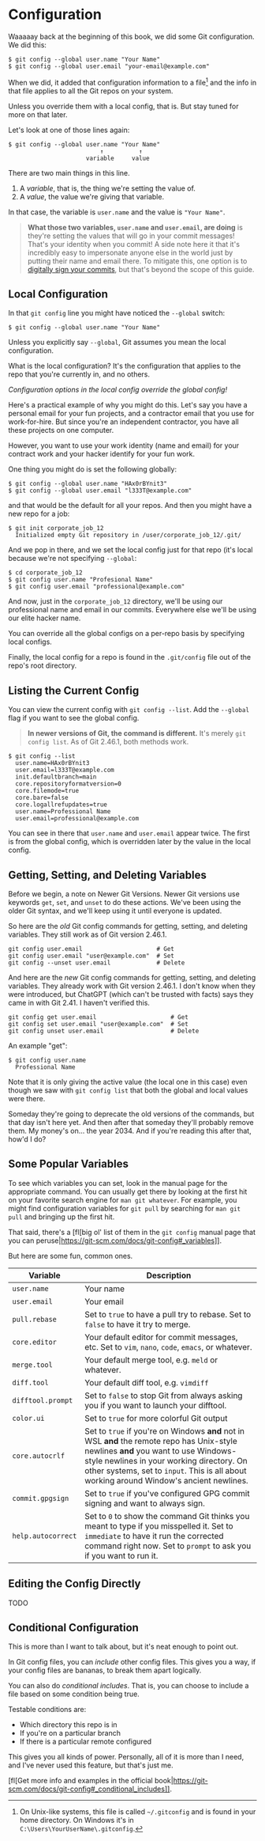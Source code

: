 # Configuration

Waaaaay back at the beginning of this book, we did some Git
configuration. We did this:

``` {.default}
$ git config --global user.name "Your Name"
$ git config --global user.email "your-email@example.com"
```

When we did, it added that configuration information to a file[^bd88]
and the info in that file applies to all the Git repos on your system.

[^bd88]: On Unix-like systems, this file is called `~/.gitconfig` and is
    found in your home directory. On Windows it's in
    `C:\Users\YourUserName\.gitconfig`.

Unless you override them with a local config, that is. But stay tuned
for more on that later.

Let's look at one of those lines again:

``` {.default}
$ git config --global user.name "Your Name"
                          ↑          ↑
                      variable     value
```

There are two main things in this line.

1. A *variable*, that is, the thing we're setting the value of.
2. A *value*, the value we're giving that variable.

In that case, the variable is `user.name` and the value is `"Your
Name"`.

> **What those two variables, `user.name` and `user.email`, are doing**
> is they're setting the values that will go in your commit messages!
> That's your identity when you commit! A side note here it that it's
> incredibly easy to impersonate anyone else in the world just by
> putting their name and email there. To mitigate this, one option is to
> [digitally sign your
> commits](https://git-scm.com/book/en/v2/Git-Tools-Signing-Your-Work),
> but that's beyond the scope of this guide.

## Local Configuration

In that `git config` line you might have noticed the `--global` switch:

``` {.default}
$ git config --global user.name "Your Name"
```

Unless you explicitly say `--global`, Git assumes you mean the local
configuration.

What is the local configuration? It's the configuration that applies to
the repo that you're currently in, and no others.

*Configuration options in the local config override the global config!*

Here's a practical example of why you might do this. Let's say you have
a personal email for your fun projects, and a contractor email that you
use for work-for-hire. But since you're an independent contractor, you
have all these projects on one computer.

However, you want to use your work identity (name and email) for your
contract work and your hacker identify for your fun work.

One thing you might do is set the following globally:

``` {.default}
$ git config --global user.name "HAx0rBYnit3"
$ git config --global user.email "l333T@example.com"
```

and that would be the default for all your repos. And then you might
have a new repo for a job:

``` {.default}
$ git init corporate_job_12
  Initialized empty Git repository in /user/corporate_job_12/.git/
```

And we pop in there, and we set the local config just for that repo
(it's local because we're not specifying `--global`:

``` {.default}
$ cd corporate_job_12
$ git config user.name "Profesional Name"
$ git config user.email "professional@example.com"
```

And now, just in the `corporate_job_12` directory, we'll be using our
professional name and email in our commits. Everywhere else we'll be
using our elite hacker name.

You can override all the global configs on a per-repo basis by
specifying local configs.

Finally, the local config for a repo is found in the `.git/config` file
out of the repo's root directory.

## Listing the Current Config

You can view the current config with `git config --list`. Add the
`--global` flag if you want to see the global config.

> **In newer versions of Git, the command is different.** It's merely
> `git config list`. As of Git 2.46.1, both methods work.

``` {.default}
$ git config --list
  user.name=HAx0rBYnit3
  user.email=l333T@example.com
  init.defaultbranch=main
  core.repositoryformatversion=0
  core.filemode=true
  core.bare=false
  core.logallrefupdates=true
  user.name=Professional Name
  user.email=professional@example.com
```

You can see in there that `user.name` and `user.email` appear twice. The
first is from the global config, which is overridden later by the value
in the local config.

## Getting, Setting, and Deleting Variables

Before we begin, a note on Newer Git Versions. Newer Git versions
use keywords `get`, `set`, and `unset` to do these actions. We've been
using the older Git syntax, and we'll keep using it until everyone is
updated.

So here are the *old* Git config commands for getting, setting, and
deleting variables. They still work as of Git version 2.46.1.

``` {.default}
git config user.email                     # Get
git config user.email "user@example.com"  # Set
git config --unset user.email             # Delete
```

And here are the *new* Git config commands for getting, setting, and
deleting variables. They already work with Git version 2.46.1. I don't know
when they were introduced, but ChatGPT (which can't be trusted with
facts) says they came in with Git 2.41. I haven't verified this.

```{.default}
git config get user.email                     # Get
git config set user.email "user@example.com"  # Set
git config unset user.email                   # Delete
```

An example "get":

``` {.default}
$ git config user.name
  Professional Name
```

Note that it is only giving the active value (the local one in this
case) even though we saw with `git config list` that both the global and
local values were there.

Someday they're going to deprecate the old versions of the commands, but
that day isn't here yet. And then after that someday they'll probably
remove them. My money's on... the year 2034. And if you're reading this
after that, how'd I do?

## Some Popular Variables

To see which variables you can set, look in the manual page for the
appropriate command. You can usually get there by looking at the first
hit on your favorite search engine for `man git whatever`. For example,
you might find configuration variables for `git pull` by searching for
`man git pull` and bringing up the first hit.

That said, there's a [fl[big ol' list of them in the `git config` manual
page that you can
peruse|https://git-scm.com/docs/git-config#_variables]].

But here are some fun, common ones.

Variable           | Description
-------------------|-----------------------------------------------------
`user.name`        | Your name
`user.email`       | Your email
`pull.rebase`      | Set to `true` to have a pull try to rebase. Set to `false` to have it try to merge.
`core.editor`      | Your default editor for commit messages, etc. Set to `vim`, `nano`, `code`, `emacs`, or whatever.
`merge.tool`       | Your default merge tool, e.g. `meld` or whatever.
`diff.tool`        | Your default diff tool, e.g. `vimdiff`
`difftool.prompt`  | Set to `false` to stop Git from always asking you if you want to launch your difftool.
`color.ui`         | Set to `true` for more colorful Git output
`core.autocrlf`    | Set to `true` if you're on Windows **and** not in WSL **and** the remote repo has Unix-style newlines **and** you want to use Windows-style newlines in your working directory. On other systems, set to `input`. This is all about working around Window's ancient newlines.
`commit.gpgsign`   | Set to `true` if you've configured GPG commit signing and want to always sign.
`help.autocorrect` | Set to `0` to show the command Git thinks you meant to type if you misspelled it. Set to `immediate` to have it run the corrected command right now. Set to `prompt` to ask you if you want to run it.


## Editing the Config Directly

TODO

## Conditional Configuration

This is more than I want to talk about, but it's neat enough to point
out.

In Git config files, you can *include* other config files. This gives
you a way, if your config files are bananas, to break them apart
logically.

You can also do *conditional includes*. That is, you can choose to
include a file based on some condition being true.

Testable conditions are:

* Which directory this repo is in
* If you're on a particular branch
* If there is a particular remote configured

This gives you all kinds of power. Personally, all of it is more than I
need, and I've never used this feature, but that's just me.

[fl[Get more info and examples in the official
book|https://git-scm.com/docs/git-config#_conditional_includes]].

